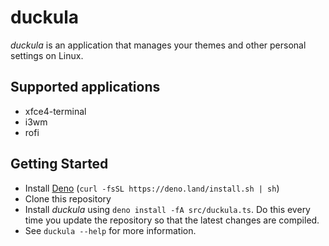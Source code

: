 # duckula

*duckula* is an application that manages your themes and other personal settings on Linux.

## Supported applications

* xfce4-terminal
* i3wm
* rofi

## Getting Started

* Install [Deno](https://deno.land/) (`curl -fsSL https://deno.land/install.sh | sh`)
* Clone this repository
* Install *duckula* using `deno install -fA src/duckula.ts`. Do this every time you update the repository so that the latest changes are compiled.
* See `duckula --help` for more information.